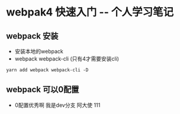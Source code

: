 # webpak4 快速入门  -- 个人学习笔记

## webpack 安装
- 安装本地的webpack
- webpack webpack-cli (只有4才需要安装cli)
```
yarn add webpack webpack-cli -D 
```


## webpack 可以0配置
- 0配置优秀啊 我是dev分支  阿大使 111